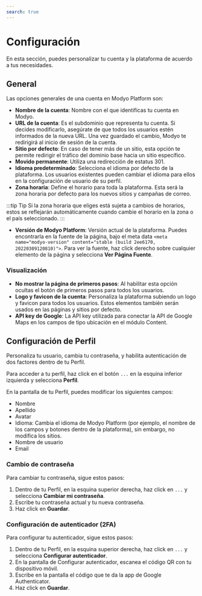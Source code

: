 ```yaml
---
search: true
---
```


# Configuración

En esta sección, puedes personalizar tu cuenta y la plataforma de acuerdo a tus necesidades.

## General

Las opciones generales de una cuenta en Modyo Platform son:

- **Nombre de la cuenta**: Nombre con el que identificas tu cuenta en Modyo.
- **URL de la cuenta**: Es el subdominio que representa tu cuenta. Si decides modificarlo, asegúrate de que todos los usuarios estén informados de la nueva URL. Una vez guardado el cambio, Modyo te redirigirá al inicio de sesión de la cuenta.
- **Sitio por defecto**: En caso de tener más de un sitio, esta opción te permite redirigir el tráfico del dominio base hacia un sitio específico.
- **Movido permanente**: Utiliza una redirección de estatus 301.
- **Idioma predeterminado**: Selecciona el idioma por defecto de la plataforma. Los usuarios existentes pueden cambiar el idioma para ellos en la configuración de usuario de su perfil.
- **Zona horaria**: Define el horario para toda la plataforma. Esta será la zona horaria por defecto para los nuevos sitios y campañas de correo.

:::tip Tip
Si la zona horaria que eliges está sujeta a cambios de horarios, estos se reflejarán automáticamente cuando cambie el horario en la zona o el país seleccionado.
:::

- **Versión de Modyo Platform**: Versión actual de la plataforma. Puedes encontrarla en la fuente de la página, bajo el meta data `<meta name="modyo-version" content="stable (build 2ee6170, 20220309120810)">`. Para ver la fuente, haz click derecho sobre cualquier elemento de la página y selecciona **Ver Página Fuente**.

### Visualización

- **No mostrar la página de primeros pasos**: Al habilitar esta opción ocultas el botón de primeros pasos para todos los usuarios.
- **Logo y favicon de la cuenta**: Personaliza la plataforma subiendo un logo y favicon para todos los usuarios. Estos elementos también serán usados en las páginas y sitios por defecto.
- **API key de Google**: La API key utilizada para conectar la API de Google Maps en los campos de tipo ubicación en el módulo Content.

## Configuración de Perfil

Personaliza tu usuario, cambia tu contraseña, y habilita autenticación de dos factores dentro de tu Perfil.

Para acceder a tu perfil, haz click en el botón `...` en la esquina inferior izquierda y selecciona **Perfil**.

En la pantalla de tu Perfil, puedes modificar los siguientes campos:
  - Nombre
  - Apellido
  - Avatar
  - Idioma: Cambia el idioma de Modyo Platform (por ejemplo, el nombre de los campos y botones dentro de la plataforma), sin embargo, no modifica los sitios.
  - Nombre de usuario
  - Email

### Cambio de contraseña

Para cambiar tu contraseña, sigue estos pasos:

1. Dentro de tu Perfil, en la esquina superior derecha, haz click en `...` y selecciona **Cambiar mi contraseña**.
1. Escribe tu contraseña actual y tu nueva contraseña.
1. Haz click en **Guardar**.

### Configuración de autenticador (2FA)

Para configurar tu autenticador, sigue estos pasos:

1. Dentro de tu Perfil, en la esquina superior derecha, haz click en `...` y selecciona **Configurar autenticador**.
1. En la pantalla de Configurar autenticador, escanea el código QR con tu dispositivo móvil.
1. Escribe en la pantalla el código que te da la app de Google Authenticator.
1. Haz click en **Guardar**.